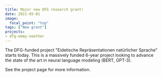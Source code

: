 ```yaml
---
title: Major new DFG research grant! 
date: 2021-05-01
image:
  focal_point: "top"
tags: ["New grant"]
projects:
- dfg-emmy-noether
---
```


The DFG-funded project "Eidetische Repräsentationen natürlicher Sprache" starts today. This is a massively funded 6-year project looking to advance the state of the art in neural language modeling (BERT, GPT-3). 

<!--more-->

See the project page for more information.

